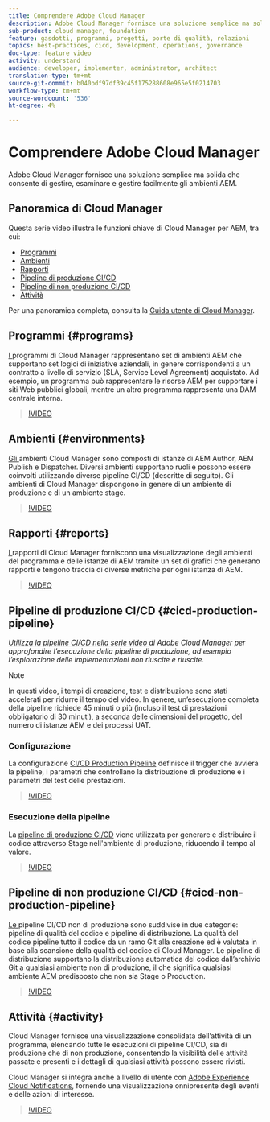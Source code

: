 ```yaml
---
title: Comprendere Adobe Cloud Manager
description: Adobe Cloud Manager fornisce una soluzione semplice ma solida che consente di gestire, esaminare e gestire facilmente gli ambienti AEM.
sub-product: cloud manager, foundation
feature: gasdotti, programmi, progetti, porte di qualità, relazioni
topics: best-practices, cicd, development, operations, governance
doc-type: feature video
activity: understand
audience: developer, implementer, administrator, architect
translation-type: tm+mt
source-git-commit: b040bdf97df39c45f175288608e965e5f0214703
workflow-type: tm+mt
source-wordcount: '536'
ht-degree: 4%

---
```



# Comprendere Adobe Cloud Manager

Adobe Cloud Manager fornisce una soluzione semplice ma solida che consente di gestire, esaminare e gestire facilmente gli ambienti AEM.

## Panoramica di Cloud Manager

Questa serie video illustra le funzioni chiave di Cloud Manager per AEM, tra cui:

* [Programmi](#programs)
* [Ambienti](#environments)
* [Rapporti](#reports)
* [Pipeline di produzione CI/CD](#cicd-production-pipeline)
* [Pipeline di non produzione CI/CD](#cicd-non-production-pipeline)
* [Attività](#activity)

Per una panoramica completa, consulta la [Guida utente di Cloud Manager](https://docs.adobe.com/content/help/it/experience-manager-cloud-manager/using/introduction-to-cloud-manager.html).

## Programmi {#programs}

[I ](https://docs.adobe.com/content/help/it-IT/experience-manager-cloud-manager/using/getting-started/setting-up-program.html) programmi di Cloud Manager rappresentano set di ambienti AEM che supportano set logici di iniziative aziendali, in genere corrispondenti a un contratto a livello di servizio (SLA, Service Level Agreement) acquistato. Ad esempio, un programma può rappresentare le risorse AEM per supportare i siti Web pubblici globali, mentre un altro programma rappresenta una DAM centrale interna.

>[!VIDEO](https://video.tv.adobe.com/v/26313/?quality=12&learn=on)

## Ambienti {#environments}

[Gli ](https://docs.adobe.com/content/help/en/experience-manager-cloud-manager/using/how-to-use/manage-your-environment.html) ambienti Cloud Manager sono composti di istanze di AEM Author, AEM Publish e Dispatcher. Diversi ambienti supportano ruoli e possono essere coinvolti utilizzando diverse pipeline CI/CD (descritte di seguito). Gli ambienti di Cloud Manager dispongono in genere di un ambiente di produzione e di un ambiente stage.

>[!VIDEO](https://video.tv.adobe.com/v/26318/?quality=12&learn=on)

## Rapporti {#reports}

[I ](https://docs.adobe.com/content/help/en/experience-manager-cloud-manager/using/how-to-use/monitor-your-environments.html) rapporti di Cloud Manager forniscono una visualizzazione degli ambienti del programma e delle istanze di AEM tramite un set di grafici che generano rapporti e tengono traccia di diverse metriche per ogni istanza di AEM.

>[!VIDEO](https://video.tv.adobe.com/v/26315/?quality=12&learn=on)

## Pipeline di produzione CI/CD {#cicd-production-pipeline}

*[Utilizza la pipeline CI/CD nella serie video ](./use-the-cicd-pipeline-in-cloud-manager-for-aem.md) di Adobe Cloud Manager per approfondire l’esecuzione della pipeline di produzione, ad esempio l’esplorazione delle implementazioni non riuscite e riuscite.*

>[!NOTE]
>
> In questi video, i tempi di creazione, test e distribuzione sono stati accelerati per ridurre il tempo del video. In genere, un’esecuzione completa della pipeline richiede 45 minuti o più (incluso il test di prestazioni obbligatorio di 30 minuti), a seconda delle dimensioni del progetto, del numero di istanze AEM e dei processi UAT.

### Configurazione

La configurazione [CI/CD Production Pipeline](https://docs.adobe.com/content/help/en/experience-manager-cloud-manager/using/how-to-use/configuring-pipeline.html) definisce il trigger che avvierà la pipeline, i parametri che controllano la distribuzione di produzione e i parametri del test delle prestazioni.

>[!VIDEO](https://video.tv.adobe.com/v/26314/?quality=12&learn=on)

### Esecuzione della pipeline

La [pipeline di produzione CI/CD](https://docs.adobe.com/content/help/en/experience-manager-cloud-manager/using/how-to-use/deploying-code.html) viene utilizzata per generare e distribuire il codice attraverso Stage nell&#39;ambiente di produzione, riducendo il tempo al valore.

>[!VIDEO](https://video.tv.adobe.com/v/26317/?quality=12&learn=on)

## Pipeline di non produzione CI/CD {#cicd-non-production-pipeline}

[Le ](https://docs.adobe.com/content/help/en/experience-manager-cloud-manager/using/how-to-use/configuring-pipeline.html#non-production--code-quality-only-pipelines) pipeline CI/CD non di produzione sono suddivise in due categorie: pipeline di qualità del codice e pipeline di distribuzione. La qualità del codice pipeline tutto il codice da un ramo Git alla creazione ed è valutata in base alla scansione della qualità del codice di Cloud Manager. Le pipeline di distribuzione supportano la distribuzione automatica del codice dall’archivio Git a qualsiasi ambiente non di produzione, il che significa qualsiasi ambiente AEM predisposto che non sia Stage o Production.

>[!VIDEO](https://video.tv.adobe.com/v/26316/?quality=12&learn=on)

## Attività {#activity}

Cloud Manager fornisce una visualizzazione consolidata dell’attività di un programma, elencando tutte le esecuzioni di pipeline CI/CD, sia di produzione che di non produzione, consentendo la visibilità delle attività passate e presenti e i dettagli di qualsiasi attività possono essere rivisti.

Cloud Manager si integra anche a livello di utente con [Adobe Experience Cloud Notifications](https://docs.adobe.com/content/help/en/experience-manager-cloud-manager/using/how-to-use/notifications.html), fornendo una visualizzazione onnipresente degli eventi e delle azioni di interesse.

>[!VIDEO](https://video.tv.adobe.com/v/26319/?quality=12&learn=on)
